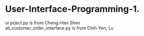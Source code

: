 # User-Interface-Programming-1.

ui prject.py is from Cheng-Han Shen  
all_customer_order_interface.py is from Chih-Yen, Lu

